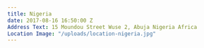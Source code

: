 ```yaml
---
title: Nigeria
date: 2017-08-16 16:50:00 Z
Address Text: 15 Moundou Street Wuse 2, Abuja Nigeria Africa
Location Image: "/uploads/location-nigeria.jpg"
---
```


